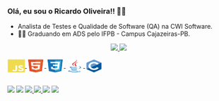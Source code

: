 ### Olá, eu sou o Ricardo Oliveira!! 🙋‍♂️

- Analista de Testes e Qualidade de Software (QA) na CWI Software.
- 👨‍🎓 Graduando em ADS pelo IFPB - Campus Cajazeiras-PB.

<div align="center">
  <a href="https://github.com/RicardoOliveira89">
  <img height="150em" src="https://github-readme-stats.vercel.app/api?username=RicardoOliveira89&show_icons=true&theme=dark&include_all_commits=true&count_private=true"/>
  <img height="150em" src="https://github-readme-stats.vercel.app/api/top-langs/?username=RicardoOliveira&layout=compact&langs_count=7&theme=dark"/>
</div>
  
<div style="display: inline_block"><br>
  <img align="center" alt="Ricardo-Js" height="30" width="40" src="https://raw.githubusercontent.com/devicons/devicon/master/icons/javascript/javascript-plain.svg">
  <img align="center" alt="Ricardo-HTML" height="30" width="40" src="https://raw.githubusercontent.com/devicons/devicon/master/icons/html5/html5-original.svg">
  <img align="center" alt="Ricardo-CSS" height="30" width="40" src="https://raw.githubusercontent.com/devicons/devicon/master/icons/css3/css3-original.svg">
  <img align="center" alt="Ricardo-Java" height="30" width="40" src="https://raw.githubusercontent.com/devicons/devicon/master/icons/java/java-original.svg">
  <img align="center" alt="Ricardo-C" height="30" width="40" src="https://raw.githubusercontent.com/devicons/devicon/master/icons/c/c-original.svg">
  
</div>
  
  ##
  
<div> 
  
  <a href="https://www.linkedin.com/in/paulo-ricardo-oliveira-dos-santos-30374b11a/" target="_blank"><img src="https://img.shields.io/badge/-LinkedIn-%230077B5?style=for-the-badge&logo=linkedin&logoColor=white" target="_blank"></a> 
  <a href = "mailto:ricardooliveiradev@gmail.com"><img src="https://img.shields.io/badge/-Gmail-%23333?style=for-the-badge&logo=Gmail&logoColor=white" target="_blank"></a>
  <a href="https://api.whatsapp.com/send?phone=5583996377205&text=Ol%C3%A1,%20eu%20sou%20Ricardo%20Oliveira,%20deixe%20sua%20mensagem." target="_blank" class="float"><img src="https://img.shields.io/badge/-WhatsApp-E12B5?style=for-the-badge&logo=WhatsApp&logoColor=white">
   <a href="https://t.me/RicardoOliveira89" target="_blank" class="float"><img src="https://img.shields.io/badge/-Telegram-%230077B5?style=for-the-badge&logo=telegram&logoColor=white%22%20target=%22_blank%22">
  <a href="https://www.instagram.com/ricardo_oliveira_s/" target="_blank"><img src="https://img.shields.io/badge/-Instagram-%23E4405F?style=for-the-badge&logo=instagram&logoColor=white" target="_blank"></a>
 <a href="https://discord.com/channels/@me/721893845129756733" target="_blank"><img src="https://img.shields.io/badge/Discord-7289DA?style=for-the-badge&logo=discord&logoColor=white" target="_blank"></a> 
 
</div>
